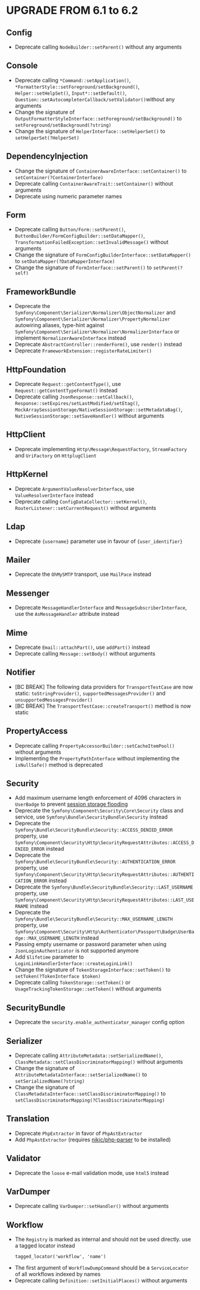 UPGRADE FROM 6.1 to 6.2
=======================

Config
------

 * Deprecate calling `NodeBuilder::setParent()` without any arguments

Console
-------

 * Deprecate calling `*Command::setApplication()`, `*FormatterStyle::setForeground/setBackground()`, `Helper::setHelpSet()`, `Input*::setDefault()`, `Question::setAutocompleterCallback/setValidator()`without    any arguments
 * Change the signature of `OutputFormatterStyleInterface::setForeground/setBackground()` to `setForeground/setBackground(?string)`
 * Change the signature of `HelperInterface::setHelperSet()` to `setHelperSet(?HelperSet)`

DependencyInjection
-------------------

 * Change the signature of `ContainerAwareInterface::setContainer()` to `setContainer(?ContainerInterface)`
 * Deprecate calling `ContainerAwareTrait::setContainer()` without arguments
 * Deprecate using numeric parameter names

Form
----

 * Deprecate calling `Button/Form::setParent()`, `ButtonBuilder/FormConfigBuilder::setDataMapper()`, `TransformationFailedException::setInvalidMessage()` without arguments
 * Change the signature of `FormConfigBuilderInterface::setDataMapper()` to `setDataMapper(?DataMapperInterface)`
 * Change the signature of `FormInterface::setParent()` to `setParent(?self)`

FrameworkBundle
---------------

 * Deprecate the `Symfony\Component\Serializer\Normalizer\ObjectNormalizer` and
   `Symfony\Component\Serializer\Normalizer\PropertyNormalizer` autowiring aliases, type-hint against
   `Symfony\Component\Serializer\Normalizer\NormalizerInterface` or implement `NormalizerAwareInterface` instead
 * Deprecate `AbstractController::renderForm()`, use `render()` instead
 * Deprecate `FrameworkExtension::registerRateLimiter()`

HttpFoundation
--------------

 * Deprecate `Request::getContentType()`, use `Request::getContentTypeFormat()` instead
 * Deprecate calling `JsonResponse::setCallback()`, `Response::setExpires/setLastModified/setEtag()`, `MockArraySessionStorage/NativeSessionStorage::setMetadataBag()`, `NativeSessionStorage::setSaveHandler()`   without arguments

HttpClient
----------

 * Deprecate implementing `Http\Message\RequestFactory`, `StreamFactory` and `UriFactory` on `HttplugClient`

HttpKernel
----------

 * Deprecate `ArgumentValueResolverInterface`, use `ValueResolverInterface` instead
 * Deprecate calling `ConfigDataCollector::setKernel()`, `RouterListener::setCurrentRequest()` without arguments

Ldap
----

 * Deprecate `{username}` parameter use in favour of `{user_identifier}`

Mailer
------

 * Deprecate the `OhMySMTP` transport, use `MailPace` instead

Messenger
--------

 * Deprecate `MessageHandlerInterface` and `MessageSubscriberInterface`, use the `AsMessageHandler` attribute instead

Mime
----

 * Deprecate `Email::attachPart()`, use `addPart()` instead
 * Deprecate calling `Message::setBody()` without arguments

Notifier
--------

 * [BC BREAK] The following data providers for `TransportTestCase` are now static: `toStringProvider()`, `supportedMessagesProvider()` and `unsupportedMessagesProvider()`
 * [BC BREAK] The `TransportTestCase::createTransport()` method is now static

PropertyAccess
--------------

 * Deprecate calling `PropertyAccessorBuilder::setCacheItemPool()` without arguments
 * Implementing the `PropertyPathInterface` without implementing the `isNullSafe()` method is deprecated

Security
--------

 * Add maximum username length enforcement of 4096 characters in `UserBadge` to
   prevent [session storage flooding](https://symfony.com/blog/cve-2016-4423-large-username-storage-in-session)
 * Deprecate the `Symfony\Component\Security\Core\Security` class and service, use `Symfony\Bundle\SecurityBundle\Security` instead
 * Deprecate the `Symfony\Bundle\SecurityBundle\Security::ACCESS_DENIED_ERROR` property, use `Symfony\Component\Security\Http\SecurityRequestAttributes::ACCESS_DENIED_ERROR` instead
 * Deprecate the `Symfony\Bundle\SecurityBundle\Security::AUTHENTICATION_ERROR` property, use `Symfony\Component\Security\Http\SecurityRequestAttributes::AUTHENTICATION_ERROR` instead
 * Deprecate the `Symfony\Bundle\SecurityBundle\Security::LAST_USERNAME` property, use `Symfony\Component\Security\Http\SecurityRequestAttributes::LAST_USERNAME` instead
 * Deprecate the `Symfony\Bundle\SecurityBundle\Security::MAX_USERNAME_LENGTH` property, use `Symfony\Component\Security\Http\Authenticator\Passport\Badge\UserBadge::MAX_USERNAME_LENGTH` instead
 * Passing empty username or password parameter when using `JsonLoginAuthenticator` is not supported anymore
 * Add `$lifetime` parameter to `LoginLinkHandlerInterface::createLoginLink()`
 * Change the signature of `TokenStorageInterface::setToken()` to `setToken(?TokenInterface $token)`
 * Deprecate calling `TokenStorage::setToken()` or `UsageTrackingTokenStorage::setToken()` without arguments

SecurityBundle
--------------

 * Deprecate the `security.enable_authenticator_manager` config option

Serializer
----------

 * Deprecate calling `AttributeMetadata::setSerializedName()`, `ClassMetadata::setClassDiscriminatorMapping()` without arguments
 * Change the signature of `AttributeMetadataInterface::setSerializedName()` to `setSerializedName(?string)`
 * Change the signature of `ClassMetadataInterface::setClassDiscriminatorMapping()` to `setClassDiscriminatorMapping(?ClassDiscriminatorMapping)`

Translation
-----------

 * Deprecate `PhpExtractor` in favor of `PhpAstExtractor`
 * Add `PhpAstExtractor` (requires [nikic/php-parser](https://github.com/nikic/php-parser) to be installed)

Validator
---------

 * Deprecate the `loose` e-mail validation mode, use `html5` instead

VarDumper
---------

 * Deprecate calling `VarDumper::setHandler()` without arguments

Workflow
--------

 * The `Registry` is marked as internal and should not be used directly. use a tagged locator instead
    ```
    tagged_locator('workflow', 'name')
    ```
 * The first argument of `WorkflowDumpCommand` should be a `ServiceLocator` of
   all workflows indexed by names
 * Deprecate calling `Definition::setInitialPlaces()` without arguments
